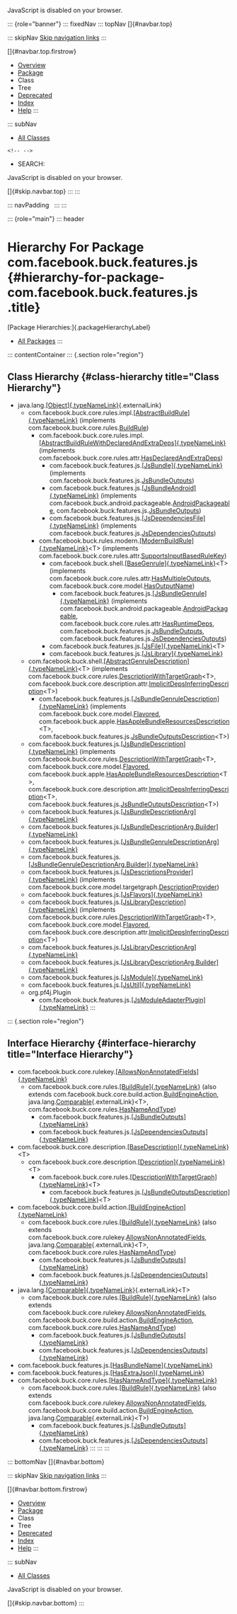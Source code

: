 <div>

JavaScript is disabled on your browser.

</div>

::: {role="banner"}
::: fixedNav
::: topNav
[]{#navbar.top}

::: skipNav
[Skip navigation links](#skip.navbar.top "Skip navigation links")
:::

[]{#navbar.top.firstrow}

-   [Overview](../../../../../index.html)
-   [Package](package-summary.html)
-   Class
-   Tree
-   [Deprecated](../../../../../deprecated-list.html)
-   [Index](../../../../../index-all.html)
-   [Help](../../../../../help-doc.html)
:::

::: subNav
-   [All Classes](../../../../../allclasses.html)

```{=html}
<!-- -->
```
-   SEARCH:

<div>

<div>

JavaScript is disabled on your browser.

</div>

</div>

[]{#skip.navbar.top}
:::
:::

::: navPadding
 
:::
:::

::: {role="main"}
::: header
# Hierarchy For Package com.facebook.buck.features.js {#hierarchy-for-package-com.facebook.buck.features.js .title}

[Package Hierarchies:]{.packageHierarchyLabel}

-   [All Packages](../../../../../overview-tree.html)
:::

::: contentContainer
::: {.section role="region"}
## Class Hierarchy {#class-hierarchy title="Class Hierarchy"}

-   java.lang.[[Object]{.typeNameLink}](http://docs.oracle.com/javase/7/docs/api/java/lang/Object.html?is-external=true "class or interface in java.lang"){.externalLink}
    -   com.facebook.buck.core.rules.impl.[[AbstractBuildRule]{.typeNameLink}](../../core/rules/impl/AbstractBuildRule.html "class in com.facebook.buck.core.rules.impl")
        (implements
        com.facebook.buck.core.rules.[BuildRule](../../core/rules/BuildRule.html "interface in com.facebook.buck.core.rules"))
        -   com.facebook.buck.core.rules.impl.[[AbstractBuildRuleWithDeclaredAndExtraDeps]{.typeNameLink}](../../core/rules/impl/AbstractBuildRuleWithDeclaredAndExtraDeps.html "class in com.facebook.buck.core.rules.impl")
            (implements
            com.facebook.buck.core.rules.attr.[HasDeclaredAndExtraDeps](../../core/rules/attr/HasDeclaredAndExtraDeps.html "interface in com.facebook.buck.core.rules.attr"))
            -   com.facebook.buck.features.js.[[JsBundle]{.typeNameLink}](JsBundle.html "class in com.facebook.buck.features.js")
                (implements
                com.facebook.buck.features.js.[JsBundleOutputs](JsBundleOutputs.html "interface in com.facebook.buck.features.js"))
            -   com.facebook.buck.features.js.[[JsBundleAndroid]{.typeNameLink}](JsBundleAndroid.html "class in com.facebook.buck.features.js")
                (implements
                com.facebook.buck.android.packageable.[AndroidPackageable](../../android/packageable/AndroidPackageable.html "interface in com.facebook.buck.android.packageable"),
                com.facebook.buck.features.js.[JsBundleOutputs](JsBundleOutputs.html "interface in com.facebook.buck.features.js"))
            -   com.facebook.buck.features.js.[[JsDependenciesFile]{.typeNameLink}](JsDependenciesFile.html "class in com.facebook.buck.features.js")
                (implements
                com.facebook.buck.features.js.[JsDependenciesOutputs](JsDependenciesOutputs.html "interface in com.facebook.buck.features.js"))
        -   com.facebook.buck.rules.modern.[[ModernBuildRule]{.typeNameLink}](../../rules/modern/ModernBuildRule.html "class in com.facebook.buck.rules.modern")\<T\>
            (implements
            com.facebook.buck.core.rules.attr.[SupportsInputBasedRuleKey](../../core/rules/attr/SupportsInputBasedRuleKey.html "interface in com.facebook.buck.core.rules.attr"))
            -   com.facebook.buck.shell.[[BaseGenrule]{.typeNameLink}](../../shell/BaseGenrule.html "class in com.facebook.buck.shell")\<T\>
                (implements
                com.facebook.buck.core.rules.attr.[HasMultipleOutputs](../../core/rules/attr/HasMultipleOutputs.html "interface in com.facebook.buck.core.rules.attr"),
                com.facebook.buck.core.model.[HasOutputName](../../core/model/HasOutputName.html "interface in com.facebook.buck.core.model"))
                -   com.facebook.buck.features.js.[[JsBundleGenrule]{.typeNameLink}](JsBundleGenrule.html "class in com.facebook.buck.features.js")
                    (implements
                    com.facebook.buck.android.packageable.[AndroidPackageable](../../android/packageable/AndroidPackageable.html "interface in com.facebook.buck.android.packageable"),
                    com.facebook.buck.core.rules.attr.[HasRuntimeDeps](../../core/rules/attr/HasRuntimeDeps.html "interface in com.facebook.buck.core.rules.attr"),
                    com.facebook.buck.features.js.[JsBundleOutputs](JsBundleOutputs.html "interface in com.facebook.buck.features.js"),
                    com.facebook.buck.features.js.[JsDependenciesOutputs](JsDependenciesOutputs.html "interface in com.facebook.buck.features.js"))
            -   com.facebook.buck.features.js.[[JsFile]{.typeNameLink}](JsFile.html "class in com.facebook.buck.features.js")\<T\>
            -   com.facebook.buck.features.js.[[JsLibrary]{.typeNameLink}](JsLibrary.html "class in com.facebook.buck.features.js")
    -   com.facebook.buck.shell.[[AbstractGenruleDescription]{.typeNameLink}](../../shell/AbstractGenruleDescription.html "class in com.facebook.buck.shell")\<T\>
        (implements
        com.facebook.buck.core.rules.[DescriptionWithTargetGraph](../../core/rules/DescriptionWithTargetGraph.html "interface in com.facebook.buck.core.rules")\<T\>,
        com.facebook.buck.core.description.attr.[ImplicitDepsInferringDescription](../../core/description/attr/ImplicitDepsInferringDescription.html "interface in com.facebook.buck.core.description.attr")\<T\>)
        -   com.facebook.buck.features.js.[[JsBundleGenruleDescription]{.typeNameLink}](JsBundleGenruleDescription.html "class in com.facebook.buck.features.js")
            (implements
            com.facebook.buck.core.model.[Flavored](../../core/model/Flavored.html "interface in com.facebook.buck.core.model"),
            com.facebook.buck.apple.[HasAppleBundleResourcesDescription](../../apple/HasAppleBundleResourcesDescription.html "interface in com.facebook.buck.apple")\<T\>,
            com.facebook.buck.features.js.[JsBundleOutputsDescription](JsBundleOutputsDescription.html "interface in com.facebook.buck.features.js")\<T\>)
    -   com.facebook.buck.features.js.[[JsBundleDescription]{.typeNameLink}](JsBundleDescription.html "class in com.facebook.buck.features.js")
        (implements
        com.facebook.buck.core.rules.[DescriptionWithTargetGraph](../../core/rules/DescriptionWithTargetGraph.html "interface in com.facebook.buck.core.rules")\<T\>,
        com.facebook.buck.core.model.[Flavored](../../core/model/Flavored.html "interface in com.facebook.buck.core.model"),
        com.facebook.buck.apple.[HasAppleBundleResourcesDescription](../../apple/HasAppleBundleResourcesDescription.html "interface in com.facebook.buck.apple")\<T\>,
        com.facebook.buck.core.description.attr.[ImplicitDepsInferringDescription](../../core/description/attr/ImplicitDepsInferringDescription.html "interface in com.facebook.buck.core.description.attr")\<T\>,
        com.facebook.buck.features.js.[JsBundleOutputsDescription](JsBundleOutputsDescription.html "interface in com.facebook.buck.features.js")\<T\>)
    -   com.facebook.buck.features.js.[[JsBundleDescriptionArg]{.typeNameLink}](JsBundleDescriptionArg.html "class in com.facebook.buck.features.js")
    -   com.facebook.buck.features.js.[[JsBundleDescriptionArg.Builder]{.typeNameLink}](JsBundleDescriptionArg.Builder.html "class in com.facebook.buck.features.js")
    -   com.facebook.buck.features.js.[[JsBundleGenruleDescriptionArg]{.typeNameLink}](JsBundleGenruleDescriptionArg.html "class in com.facebook.buck.features.js")
    -   com.facebook.buck.features.js.[[JsBundleGenruleDescriptionArg.Builder]{.typeNameLink}](JsBundleGenruleDescriptionArg.Builder.html "class in com.facebook.buck.features.js")
    -   com.facebook.buck.features.js.[[JsDescriptionsProvider]{.typeNameLink}](JsDescriptionsProvider.html "class in com.facebook.buck.features.js")
        (implements
        com.facebook.buck.core.model.targetgraph.[DescriptionProvider](../../core/model/targetgraph/DescriptionProvider.html "interface in com.facebook.buck.core.model.targetgraph"))
    -   com.facebook.buck.features.js.[[JsFlavors]{.typeNameLink}](JsFlavors.html "class in com.facebook.buck.features.js")
    -   com.facebook.buck.features.js.[[JsLibraryDescription]{.typeNameLink}](JsLibraryDescription.html "class in com.facebook.buck.features.js")
        (implements
        com.facebook.buck.core.rules.[DescriptionWithTargetGraph](../../core/rules/DescriptionWithTargetGraph.html "interface in com.facebook.buck.core.rules")\<T\>,
        com.facebook.buck.core.model.[Flavored](../../core/model/Flavored.html "interface in com.facebook.buck.core.model"),
        com.facebook.buck.core.description.attr.[ImplicitDepsInferringDescription](../../core/description/attr/ImplicitDepsInferringDescription.html "interface in com.facebook.buck.core.description.attr")\<T\>)
    -   com.facebook.buck.features.js.[[JsLibraryDescriptionArg]{.typeNameLink}](JsLibraryDescriptionArg.html "class in com.facebook.buck.features.js")
    -   com.facebook.buck.features.js.[[JsLibraryDescriptionArg.Builder]{.typeNameLink}](JsLibraryDescriptionArg.Builder.html "class in com.facebook.buck.features.js")
    -   com.facebook.buck.features.js.[[JsModule]{.typeNameLink}](JsModule.html "class in com.facebook.buck.features.js")
    -   com.facebook.buck.features.js.[[JsUtil]{.typeNameLink}](JsUtil.html "class in com.facebook.buck.features.js")
    -   org.pf4j.Plugin
        -   com.facebook.buck.features.js.[[JsModuleAdapterPlugin]{.typeNameLink}](JsModuleAdapterPlugin.html "class in com.facebook.buck.features.js")
:::

::: {.section role="region"}
## Interface Hierarchy {#interface-hierarchy title="Interface Hierarchy"}

-   com.facebook.buck.core.rulekey.[[AllowsNonAnnotatedFields]{.typeNameLink}](../../core/rulekey/AllowsNonAnnotatedFields.html "interface in com.facebook.buck.core.rulekey")
    -   com.facebook.buck.core.rules.[[BuildRule]{.typeNameLink}](../../core/rules/BuildRule.html "interface in com.facebook.buck.core.rules")
        (also extends
        com.facebook.buck.core.build.action.[BuildEngineAction](../../core/build/action/BuildEngineAction.html "interface in com.facebook.buck.core.build.action"),
        java.lang.[Comparable](http://docs.oracle.com/javase/7/docs/api/java/lang/Comparable.html?is-external=true "class or interface in java.lang"){.externalLink}\<T\>,
        com.facebook.buck.core.rules.[HasNameAndType](../../core/rules/HasNameAndType.html "interface in com.facebook.buck.core.rules"))
        -   com.facebook.buck.features.js.[[JsBundleOutputs]{.typeNameLink}](JsBundleOutputs.html "interface in com.facebook.buck.features.js")
        -   com.facebook.buck.features.js.[[JsDependenciesOutputs]{.typeNameLink}](JsDependenciesOutputs.html "interface in com.facebook.buck.features.js")
-   com.facebook.buck.core.description.[[BaseDescription]{.typeNameLink}](../../core/description/BaseDescription.html "interface in com.facebook.buck.core.description")\<T\>
    -   com.facebook.buck.core.description.[[Description]{.typeNameLink}](../../core/description/Description.html "interface in com.facebook.buck.core.description")\<T\>
        -   com.facebook.buck.core.rules.[[DescriptionWithTargetGraph]{.typeNameLink}](../../core/rules/DescriptionWithTargetGraph.html "interface in com.facebook.buck.core.rules")\<T\>
            -   com.facebook.buck.features.js.[[JsBundleOutputsDescription]{.typeNameLink}](JsBundleOutputsDescription.html "interface in com.facebook.buck.features.js")\<T\>
-   com.facebook.buck.core.build.action.[[BuildEngineAction]{.typeNameLink}](../../core/build/action/BuildEngineAction.html "interface in com.facebook.buck.core.build.action")
    -   com.facebook.buck.core.rules.[[BuildRule]{.typeNameLink}](../../core/rules/BuildRule.html "interface in com.facebook.buck.core.rules")
        (also extends
        com.facebook.buck.core.rulekey.[AllowsNonAnnotatedFields](../../core/rulekey/AllowsNonAnnotatedFields.html "interface in com.facebook.buck.core.rulekey"),
        java.lang.[Comparable](http://docs.oracle.com/javase/7/docs/api/java/lang/Comparable.html?is-external=true "class or interface in java.lang"){.externalLink}\<T\>,
        com.facebook.buck.core.rules.[HasNameAndType](../../core/rules/HasNameAndType.html "interface in com.facebook.buck.core.rules"))
        -   com.facebook.buck.features.js.[[JsBundleOutputs]{.typeNameLink}](JsBundleOutputs.html "interface in com.facebook.buck.features.js")
        -   com.facebook.buck.features.js.[[JsDependenciesOutputs]{.typeNameLink}](JsDependenciesOutputs.html "interface in com.facebook.buck.features.js")
-   java.lang.[[Comparable]{.typeNameLink}](http://docs.oracle.com/javase/7/docs/api/java/lang/Comparable.html?is-external=true "class or interface in java.lang"){.externalLink}\<T\>
    -   com.facebook.buck.core.rules.[[BuildRule]{.typeNameLink}](../../core/rules/BuildRule.html "interface in com.facebook.buck.core.rules")
        (also extends
        com.facebook.buck.core.rulekey.[AllowsNonAnnotatedFields](../../core/rulekey/AllowsNonAnnotatedFields.html "interface in com.facebook.buck.core.rulekey"),
        com.facebook.buck.core.build.action.[BuildEngineAction](../../core/build/action/BuildEngineAction.html "interface in com.facebook.buck.core.build.action"),
        com.facebook.buck.core.rules.[HasNameAndType](../../core/rules/HasNameAndType.html "interface in com.facebook.buck.core.rules"))
        -   com.facebook.buck.features.js.[[JsBundleOutputs]{.typeNameLink}](JsBundleOutputs.html "interface in com.facebook.buck.features.js")
        -   com.facebook.buck.features.js.[[JsDependenciesOutputs]{.typeNameLink}](JsDependenciesOutputs.html "interface in com.facebook.buck.features.js")
-   com.facebook.buck.features.js.[[HasBundleName]{.typeNameLink}](HasBundleName.html "interface in com.facebook.buck.features.js")
-   com.facebook.buck.features.js.[[HasExtraJson]{.typeNameLink}](HasExtraJson.html "interface in com.facebook.buck.features.js")
-   com.facebook.buck.core.rules.[[HasNameAndType]{.typeNameLink}](../../core/rules/HasNameAndType.html "interface in com.facebook.buck.core.rules")
    -   com.facebook.buck.core.rules.[[BuildRule]{.typeNameLink}](../../core/rules/BuildRule.html "interface in com.facebook.buck.core.rules")
        (also extends
        com.facebook.buck.core.rulekey.[AllowsNonAnnotatedFields](../../core/rulekey/AllowsNonAnnotatedFields.html "interface in com.facebook.buck.core.rulekey"),
        com.facebook.buck.core.build.action.[BuildEngineAction](../../core/build/action/BuildEngineAction.html "interface in com.facebook.buck.core.build.action"),
        java.lang.[Comparable](http://docs.oracle.com/javase/7/docs/api/java/lang/Comparable.html?is-external=true "class or interface in java.lang"){.externalLink}\<T\>)
        -   com.facebook.buck.features.js.[[JsBundleOutputs]{.typeNameLink}](JsBundleOutputs.html "interface in com.facebook.buck.features.js")
        -   com.facebook.buck.features.js.[[JsDependenciesOutputs]{.typeNameLink}](JsDependenciesOutputs.html "interface in com.facebook.buck.features.js")
:::
:::
:::

::: bottomNav
[]{#navbar.bottom}

::: skipNav
[Skip navigation links](#skip.navbar.bottom "Skip navigation links")
:::

[]{#navbar.bottom.firstrow}

-   [Overview](../../../../../index.html)
-   [Package](package-summary.html)
-   Class
-   Tree
-   [Deprecated](../../../../../deprecated-list.html)
-   [Index](../../../../../index-all.html)
-   [Help](../../../../../help-doc.html)
:::

::: subNav
-   [All Classes](../../../../../allclasses.html)

<div>

<div>

JavaScript is disabled on your browser.

</div>

</div>

[]{#skip.navbar.bottom}
:::
